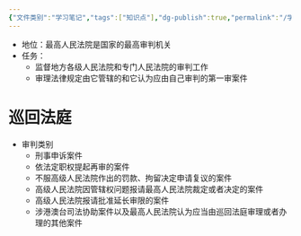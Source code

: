 ```yaml
---
{"文件类别":"学习笔记","tags":["知识点"],"dg-publish":true,"permalink":"/学习笔记studyup/知识点cheese/最高人民法院/","dgPassFrontmatter":true,"created":"2024-09-23T16:16:47.706+08:00","updated":"2024-09-23T16:18:35.735+08:00"}
---
```


- 地位：最高人民法院是国家的最高审判机关
- 任务：
	- 监督地方各级人民法院和专门人民法院的审判工作
	- 审理法律规定由它管辖的和它认为应由自己审判的第一审案件
# 巡回法庭
- 审判类别
	- 刑事申诉案件
	- 依法定职权提起再审的案件
	- 不服高级人民法院作出的罚款、拘留决定申请复议的案件
	- 高级人民法院因管辖权问题报请最高人民法院裁定或者决定的案件
	- 高级人民法院报请批准延长审限的案件
	- 涉港澳台司法协助案件以及最高人民法院认为应当由巡回法庭审理或者办理的其他案件